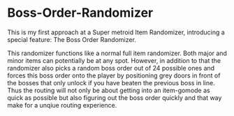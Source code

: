 # Boss-Order-Randomizer
This is my first approach at a Super metroid Item Randomizer, introducing a special feature: The Boss Order Randomizer.

This randomizer functions like a normal full item randomizer. Both major and minor items can potentially be at any spot.
However, in addition to that the randomizer also picks a random boss order out of 24 possible ones and forces this boss order onto the player by positioning grey doors in front of the bosses that only unlock if you have beaten the previous boss in line.
Thus the routing will not only be about getting into an item-gomode as quick as possible but also figuring out the boss order quickly
and that way make for a unqiue routing experience.
